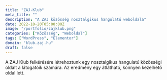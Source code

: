 ```yaml
---
title: "ZAJ-Klub"
meta_title: ""
description: "A ZAJ közösség nosztalgikus hangulatú weboldala"
date: 2022-10-20T05:00:00Z
image: "/portfolio/zajklub.png"
categories: ["Közösség", "Weboldal"]
tags: ["WordPress", "Elementor"]
domain: "klub.zaj.hu"
draft: false
---
```


A ZAJ Klub felkérésére létrehoztunk egy nosztalgikus hangulatú közösségi oldalt a látogatóik számára. Az eredmény egy átlátható, könnyen kezelhető oldal lett.

